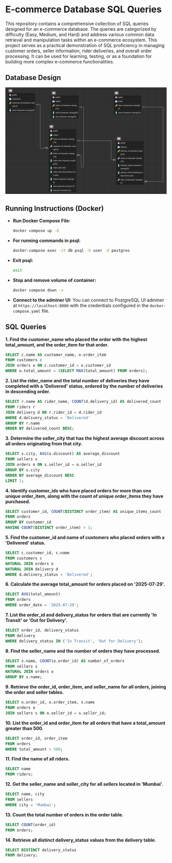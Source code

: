﻿# E-commerce Database SQL Queries

This repository contains a comprehensive collection of SQL queries designed for an e-commerce database. The queries are categorized by difficulty (Easy, Medium, and Hard) and address various common data retrieval and manipulation tasks within an e-commerce ecosystem. This project serves as a practical demonstration of SQL proficiency in managing customer orders, seller information, rider deliveries, and overall order processing. It can be used for learning, testing, or as a foundation for building more complex e-commerce functionalities.

## Database Design

![Database Design](database.png)

## Running Instructions (Docker)

- **Run Docker Compose File:**

  ```bash
  docker compose up -d
  ```

- **For running commands in psql:**
  ```bash
  docker-compose exec -it db psql -U user -d postgres
  ```
- **Exit psql:**
  ```bash
  exit
  ```
- **Stop and remove volume of container:**

  ```bash
  docker compose down -v
  ```

- **Connect to the adminer UI:**
  You can connect to PostgreSQL UI adminer at `https://localhost:8080` with the credentials configured in the `docker-compose.yaml` file.

## SQL Queries

**1. Find the customer_name who placed the order with the highest total_amount, and the order_item for that order.**

```sql
SELECT c.name AS customer_name, o.order_item
FROM customers c
JOIN orders o ON c.customer_id = o.customer_id
WHERE o.total_amount = (SELECT MAX(total_amount) FROM orders);
```

**2. List the rider_name and the total number of deliveries they have completed with a 'Delivered' status, ordered by the number of deliveries in descending order.**

```sql
SELECT r.name AS rider_name, COUNT(d.delivery_id) AS delivered_count
FROM riders r
JOIN delivery d ON r.rider_id = d.rider_id
WHERE d.delivery_status = 'Delivered'
GROUP BY r.name
ORDER BY delivered_count DESC;
```

**3. Determine the seller_city that has the highest average discount across all orders originating from that city.**

```sql
SELECT s.city, AVG(o.discount) AS average_discount
FROM sellers s
JOIN orders o ON s.seller_id = o.seller_id
GROUP BY s.city
ORDER BY average_discount DESC
LIMIT 1;
```

**4. Identify customer_ids who have placed orders for more than one unique order_item, along with the count of unique order_items they have purchased.**

```sql
SELECT customer_id, COUNT(DISTINCT order_item) AS unique_items_count
FROM orders
GROUP BY customer_id
HAVING COUNT(DISTINCT order_item) > 1;
```

**5. Find the customer_id and name of customers who placed orders with a 'Delivered' status.**

```sql
SELECT c.customer_id, c.name
FROM customers c
NATURAL JOIN orders o
NATURAL JOIN delivery d
WHERE d.delivery_status = 'Delivered';
```

**6. Calculate the average total_amount for orders placed on '2025-07-29'.**

```sql
SELECT AVG(total_amount)
FROM orders
WHERE order_date = '2025-07-29';
```

**7. List the order_id and delivery_status for orders that are currently 'In Transit' or 'Out for Delivery'.**

```sql
SELECT order_id, delivery_status
FROM delivery
WHERE delivery_status IN ('In Transit', 'Out for Delivery');
```

**8. Find the seller_name and the number of orders they have processed.**

```sql
SELECT s.name, COUNT(o.order_id) AS number_of_orders
FROM sellers s
NATURAL JOIN orders o
GROUP BY s.name;
```

**9. Retrieve the order_id, order_item, and seller_name for all orders, joining the order and seller tables.**

```sql
SELECT o.order_id, o.order_item, s.name
FROM orders o
JOIN sellers s ON o.seller_id = s.seller_id;
```

**10. List the order_id and order_item for all orders that have a total_amount greater than 500.**

```sql
SELECT order_id, order_item
FROM orders
WHERE total_amount > 500;
```

**11. Find the name of all riders.**

```sql
SELECT name
FROM riders;
```

**12. Get the seller_name and seller_city for all sellers located in 'Mumbai'.**

```sql
SELECT name, city
FROM sellers
WHERE city = 'Mumbai';
```

**13. Count the total number of orders in the order table.**

```sql
SELECT COUNT(order_id)
FROM orders;
```

**14. Retrieve all distinct delivery_status values from the delivery table.**

```sql
SELECT DISTINCT delivery_status
FROM delivery;
```
